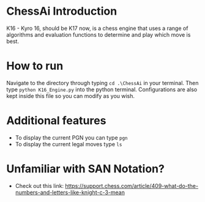 # ChessAi Introduction
K16 - Kyro 16, should be K17 now, is a chess engine that uses a range of algorithms and evaluation functions to determine and play which move is best.

# How to run

Navigate to the directory through typing `cd .\ChessAi` in your terminal. Then type `python K16_Engine.py` into the python terminal. Configurations are also kept inside this file so you can modify as you wish.

# Additional features

- To display the current PGN you can type `pgn`
- To display the current legal moves type `ls`

# Unfamiliar with SAN Notation?
- Check out this link: https://support.chess.com/article/409-what-do-the-numbers-and-letters-like-knight-c-3-mean
